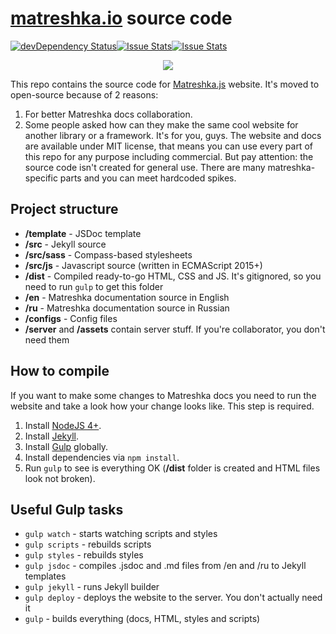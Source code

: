 # [matreshka.io](http://matreshka.io) source code

[![devDependency Status](https://david-dm.org/matreshkajs/matreshka.io/dev-status.svg)](https://david-dm.org/matreshkajs/matreshka.io#info=devDependencies)[![Issue Stats](http://issuestats.com/github/matreshkajs/matreshka.io/badge/pr)](http://issuestats.com/github/matreshkajs/matreshka.io)[![Issue Stats](http://issuestats.com/github/matreshkajs/matreshka.io/badge/issue)](http://issuestats.com/github/matreshkajs/matreshka.io)


<p align="center"><img src="http://i.imgur.com/42Lyr6F.png"></p>


This repo contains the source code for [Matreshka.js](https://github.com/matreshkajs/matreshka) website. It's moved to open-source because of 2 reasons:

1. For better Matreshka docs collaboration.
2. Some people asked how can they make the same cool website for another library or a framework. It's for you, guys. The website and docs are available under MIT license, that means you can use every part of this repo for any purpose including commercial. But pay attention: the source code isn't created for general use. There are many matreshka-specific parts and you can meet hardcoded spikes.

## Project structure

- **/template** - JSDoc template
- **/src** - Jekyll source
- **/src/sass** - Compass-based stylesheets
- **/src/js** - Javascript source (written in ECMAScript 2015+)
- **/dist** - Compiled ready-to-go HTML, CSS and JS. It's gitignored, so you need to run ``gulp`` to get this folder
- **/en** - Matreshka documentation source in English
- **/ru** - Matreshka documentation source in Russian
- **/configs** - Config files
- **/server** and **/assets** contain server stuff. If you're collaborator, you don't need them

## How to compile

If you want to make some changes to Matreshka docs you need to run the website and take a look how your change looks like. This step is required.

1. Install [NodeJS 4+](https://nodejs.org/).
2. Install [Jekyll](https://jekyllrb.com/).
3. Install [Gulp](http://gulpjs.com/) globally.
4. Install dependencies via ``npm install``.
5. Run ``gulp`` to see is everything OK (**/dist** folder is created and HTML files look not broken).

## Useful Gulp tasks

- ``gulp watch`` - starts watching scripts and styles
- ``gulp scripts`` - rebuilds scripts
- ``gulp styles`` - rebuilds styles
- ``gulp jsdoc`` - compiles .jsdoc and .md files from /en and /ru to Jekyll templates
- ``gulp jekyll`` - runs Jekyll builder
- ``gulp deploy`` - deploys the website to the server. You don't actually need it
- ``gulp`` - builds everything (docs, HTML, styles and scripts)

